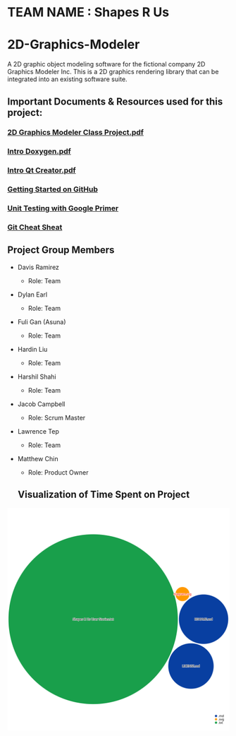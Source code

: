 # TEAM NAME : Shapes R Us
# 2D-Graphics-Modeler

A 2D graphic object modeling software for the fictional company 2D Graphics Modeler Inc. This is a 2D graphics rendering library 
that can be integrated into an existing software suite.

## Important Documents & Resources used for this project:

### [2D Graphics Modeler Class Project.pdf](https://github.com/campjake/2D-Graphics-Modeler/files/9841670/2D.Graphics.Modeler.Class.Project.1.pdf)

### [Intro Doxygen.pdf](https://github.com/campjake/2D-Graphics-Modeler/files/9841681/Intro.Doxygen.1.pdf)

### [Intro Qt Creator.pdf](https://github.com/campjake/2D-Graphics-Modeler/files/9841682/Intro.Qt.Creator.1.pdf)

### [Getting Started on GitHub](https://guides.github.com/activities/hello-world/)

### [Unit Testing with Google Primer](https://google.github.io/googletest/primer.html)

### [Git Cheat Sheat](https://training.github.com/downloads/github-git-cheat-sheet.pdf)

## Project Group Members
- Davis Ramirez
  - Role: Team

- Dylan Earl
  - Role: Team

- Fuli Gan  (Asuna)
  - Role: Team

- Hardin Liu
  - Role: Team
  
- Harshil Shahi
  - Role: Team

- Jacob Campbell
  - Role: Scrum Master

- Lawrence Tep
  - Role: Team

- Matthew Chin
  - Role: Product Owner
  
  ## Visualization of Time Spent on Project

![Visualization of the codebase](./diagram.svg)

